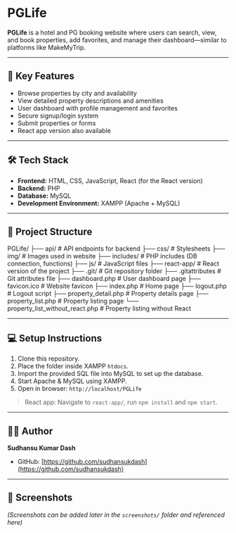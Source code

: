 # PGLife

**PGLife** is a hotel and PG booking website where users can search, view, and book properties, add favorites, and manage their dashboard—similar to platforms like MakeMyTrip.

---

## 🌟 Key Features

- Browse properties by city and availability  
- View detailed property descriptions and amenities  
- User dashboard with profile management and favorites  
- Secure signup/login system  
- Submit properties or forms  
- React app version also available  

---

## 🛠️ Tech Stack

- **Frontend:** HTML, CSS, JavaScript, React (for the React version)  
- **Backend:** PHP  
- **Database:** MySQL  
- **Development Environment:** XAMPP (Apache + MySQL)  

---

## 📂 Project Structure

PGLife/
├── api/ # API endpoints for backend
├── css/ # Stylesheets
├── img/ # Images used in website
├── includes/ # PHP includes (DB connection, functions)
├── js/ # JavaScript files
├── react-app/ # React version of the project
├── .git/ # Git repository folder
├── .gitattributes # Git attributes file
├── dashboard.php # User dashboard page
├── favicon.ico # Website favicon
├── index.php # Home page
├── logout.php # Logout script
├── property_detail.php # Property details page
├── property_list.php # Property listing page
└── property_list_without_react.php # Property listing without React

---

## 💻 Setup Instructions

1. Clone this repository.  
2. Place the folder inside XAMPP `htdocs`.  
3. Import the provided SQL file into MySQL to set up the database.  
4. Start Apache & MySQL using XAMPP.  
5. Open in browser: `http://localhost/PGLife`  

> React app: Navigate to `react-app/`, run `npm install` and `npm start`.

---

## 👨‍💻 Author

**Sudhansu Kumar Dash**  
- GitHub: [https://github.com/sudhansukdash](https://github.com/sudhansukdash)

---

## 📸 Screenshots

*(Screenshots can be added later in the `screenshots/` folder and referenced here)*
